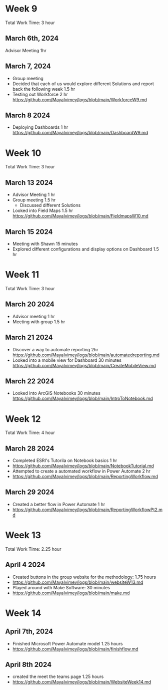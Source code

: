 # Week 9
Total Work Time: 3 hour
## March 6th, 2024
Advisor Meeting
1hr
## March 7, 2024 
- Group meeting
- Decided that each of us would explore different Solutions and report back the following week 
1.5 hr
- Testing out Workforce
2 hr 
https://github.com/MayaIvimey/logs/blob/main/WorkforceW9.md
## March 8 2024
- Deploying Dashboards
1 hr
https://github.com/MayaIvimey/logs/blob/main/DashboardW9.md
# Week 10
Total Work Time: 3 hour
## March 13 2024
- Advisor Meeting
1 hr
- Group meeting 1.5 hr
  - Discussed different Solutions
- Looked into Field Maps
1.5 hr 
https://github.com/MayaIvimey/logs/blob/main/FieldmapsW10.md

## March 15 2024
- Meeting with Shawn
15 minutes
- Explored different configurations and display options on Dashboard
1.5 hr
# Week 11
Total Work Time: 3 hour
## March 20 2024
- Advisor meeting 1 hr
- Meeting with group 1.5 hr
## March 21 2024
- Discover a way to automate reporting 2hr
https://github.com/MayaIvimey/logs/blob/main/automatedreporting.md
- Looked into a mobile view for Dashboard 30 minutes
https://github.com/MayaIvimey/logs/blob/main/CreateMobileView.md
## March 22 2024
- Looked into ArcGIS Notebooks 30 minutes
https://github.com/MayaIvimey/logs/blob/main/IntroToNotebook.md
# Week 12
Total Work Time: 4 hour
## March 28 2024
- Completed ESRI's Tutorila on Notebook basics 1 hr
- https://github.com/MayaIvimey/logs/blob/main/NotebookTutorial.md
- Attempted to create a automated workflow in Power Automate 2 hr
- https://github.com/MayaIvimey/logs/blob/main/ReportingWorkflow.md
## March 29 2024
- Created a better flow in Power Automate 1 hr
- https://github.com/MayaIvimey/logs/blob/main/ReportingWorkflowPt2.md

# Week 13
Total Work Time: 2.25 hour
## April 4 2024
- Created buttons in the group website for the methodology: 1.75 hours
- https://github.com/MayaIvimey/logs/blob/main/websiteW13.md
- Played around with Make Software: 30 minutes
- https://github.com/MayaIvimey/logs/blob/main/make.md

# Week 14
## April 7th, 2024
- Finished Microsoft Power Automate model 1.25 hours
- https://github.com/MayaIvimey/logs/blob/main/finishflow.md
## April 8th 2024
- created the meet the teams page 1.25 hours
- https://github.com/MayaIvimey/logs/blob/main/WebsiteWeek14.md

